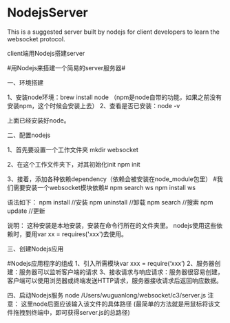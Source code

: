 # NodejsServer
This is a suggested server built by nodejs for client developers to learn the websocket protocol.

client端用Nodejs搭建server

#用Nodejs来搭建一个简易的server服务器#

一、环境搭建

1、安装node环境：brew install node （npm是node自带的功能，如果之前没有安装npm，这个时候会安装上去）
2、查看是否已安装：node -v

上面已经安装好node。


二、配置nodejs

1、首先要设置一个工作文件夹
mkdir websocket

2、在这个工作文件夹下，对其初始化init
npm init

3、接着，添加各种依赖dependency（依赖会被安装在node_module包里）
#我们需要安装一个websocket模块依赖#
npm search ws
npm install ws

语法如下：
npm install <module>   //安装
npm uninstall <module>   //卸载
npm search <module>   //搜索
npm update <module>   //更新

说明：
这种安装是本地安装，安装在命令行所在的文件夹里。
nodejs使用这些依赖时，要用var xx = requires('xxx')去使用。


三、创建Nodejs应用

#Nodejs应用程序的组成
1、引入所需模块var xxx = require(‘xxx’)
2、服务器创建：服务器可以监听客户端的请求
3、接收请求与响应请求：服务器很容易创建，客户端可以使用浏览器或终端发送HTTP请求，服务器接收请求后返回响应数据。


四、启动Nodejs服务
node /Users/wuguanlong/websocket/c3/server.js
注意：
这里node后面应该输入该文件的具体路径
(最简单的方法就是用鼠标将该文件拖拽到终端中，即可获得server.js的总路径)









